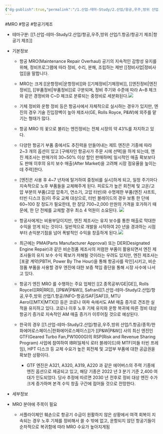 ```yaml
---
{"dg-publish":true,"permalink":"/1.산업-테마-Study/2.산업/항공,우주,방위 산업/1.항공/INFO-항공/MRO/","created":"2024-11-20T21:02:29.472+09:00","updated":"2025-06-26T17:12:26.181+09:00"}
---
```


#MRO #항공 #항공기제조 

- 테마구분: [[1.산업-테마-Study/2.산업/항공,우주,방위 산업/1.항공/항공기 제조\|항공기 제조]]


- 기본정보
	- 항공 MRO(Maintenance Repair Overhaul) 공기의 지속적인 감항성 유지를 위해, 정비프로그램에 따라 정비, 수리, 분해, 조립하는 제반 [[정비사업\|정비사업]]을 말합니다.
	- MRO는 크게 [[운항정비\|운항정비]]와 [[기체정비\|기체정비]], [[엔진정비\|엔진정비]], [[부품정비\|부품정비]]로 구분되며, 정비 주기와 수준에 따라 A~B 체크와 같은 경정비와 C~D 체크로 분류되는 중정비로 세분화된다.![](https://i.imgur.com/XEjTc8v.png)

	- 기체 정비와 운항 정비 등은 항공사에서 자체적으로 실시하는 경우가 있지만, 엔진의 경우 기술 진입장벽이 높아 제조사(GE, Rolls Royce, P&W)에 외주를 맡기는 형태가 많다. 
	- 항공 MRO 의 꽃으로 불리는 엔진정비는 전체 시장의 약 43%를 차지하고 있다. 
	- 다양한 항공기 부품 중에서도 추진력을 만들어내는 제트 엔진은 기종에 따라 2~3 개의 옵션이 있고 [구매자인 항공사가 주문 시에 선택]을 하게 되는데, 엔진 제조사는 판매가의 30~50% 이상 할인 판매하며[ 일시적인 매출 확보보다도 판매 이후의 유지 보수 매출(After Market)을 고려해 시장 점유율을 높이는데 주력]한다. 
	- [엔진은 사용 후 4~7 년차에 탈거하여 중정비를 실시]하게 되고, 일정 주기마다 지속적으로 노후 부품들을 교체해주게 된다. 피로도가 높은 회전체 및 고온/고압 부분의 부품(고압 압축기, 연소기, 고압 터빈)와 수명제한 부품(엔진 샤프트, 터빈 디스크 등)이 주요 교체 대상으로, 터빈 블레이드의 경우 보통 한 단에 60~100 장 정도가 필요한데, 한 장당 700~2,000 만원의 가격을 호가하기 때문에, 한 단 전체를 교체할 경우 최소 4 억원이 소요된다. ![](https://i.imgur.com/K9cPnXe.png)

	- 항공사에게는 비용부담이지만, 엔진 제조사는 유지 보수를 통한 매출로 막대한 수익을 얻게 되는 것이다. 일반적으로 개발을 시작하여 20 년을 경과하는 시점부터 손익분기점을 넘어 폭발적인 수익을 창출하게 된다.![](https://i.imgur.com/lr9egpz.png)

	- 최근에는 PMA(Parts Manufacturer Approval) 또는 DER(Designated Engine Repair)과 같은 비순정품 제조사의 저렴한 부품이 활용되면서 엔진 제조사들의 유지 보수 수익 확보가 저해될 것이라는 우려도 있지만, 엔진 제조사는 [포괄 계약(PBTH, Power By The Hour)을 통해 항공사를 락인]시키고, 비순정품 부품을 사용할 경우 엔진에 대한 보증 책임 중단을 통해 시장 사수에 나서고 있다.
	- 항공기 엔진 MRO 를 수행하는 주요 업체인 [[2.종목공부/GE\|GE]], Rolls Royce([[RR\|RR]]), [[P&W\|P&W]], Safran([[1.산업-테마-Study/2.산업/항공,우주,방위 산업/1.항공/INFO-항공/SAF\|SAF]]), MTU Aero([[MTX\|MTX]]) 등은 코로나 여파 속에서도 AM 매출 증가로 견조한 실적을 유지하고 있다. 코로나 이후 노후 기체 유지와 운항 복귀에 따른 정비 대상 항공기 증가로 지속적인 AM 매출 증가가 이루어질 것으로 예상된다. 
	- 한국의 경우 [[1.산업-테마-Study/2.산업/항공,우주,방위 산업/1.항공/종목/한화에어로스페이스\|한화에어로스페이스]]가 [[P&W\|P&W]] 사의 최신 엔진인 GTF(Geared Turbo Fan,PW1000G)의 RSP(Risk and Revenue Sharing Program) 사업에 참여하여 IBR(일체식 로터 블레이드)와 MTF(미들 터빈 프레임), HPT 디스크 등 교체 수요가 높은 회전체 및 고압부 부품에 대한 공급권을 확보한 상황이다. 
		- GTF 엔진은 A321, A320, A319, A220 과 같은 에어버스의 주력 기종에 엔진 옵션으로 제공되고 있고, 해당 기종은 2022 년 3 분기 기준 2,400 여대가 인도되었다. 당사 추정에 따르면 2030 년 전후로 정비 대상 엔진 수가 크게 증가하며 본격 수익 창출 구간에 접어들 것으로 전망한다.


- 세부정보
- MRO 분야에 주목이 필요
	- 서플라이체인 훼손으로 항공기 수급이 원활하지 않은 상황에서 여객 회복이 지속되는 경우 노후 기체를 정비해서 쓸 수 밖에 없고, 운항되지 않던 항공기들이 순차적으로 복귀함에 따라 MRO 수요가 높아지게됨